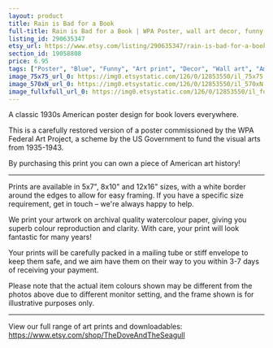 ```yaml
---
layout: product
title: Rain is Bad for a Book 
full-title: Rain is Bad for a Book | WPA Poster, wall art decor, funny poster print, poster for book lovers | High quality print
listing_id: 290635347
etsy_url: https://www.etsy.com/listing/290635347/rain-is-bad-for-a-book-wpa-poster-wall?utm_source=thedoveandtheseagull&utm_medium=api&utm_campaign=api
section_id: 19058808
price: 6.95
tags: ["Poster", "Blue", "Funny", "Art print", "Decor", "Wall art", "American", "Americana", "1930s", "Book", "Rain", "Federal Art Project", "WPA Poster"]
image_75x75_url_0: https://img0.etsystatic.com/126/0/12853550/il_75x75.961317730_nht2.jpg
image_570xN_url_0: https://img0.etsystatic.com/126/0/12853550/il_570xN.961317730_nht2.jpg
image_fullxfull_url_0: https://img0.etsystatic.com/126/0/12853550/il_fullxfull.961317730_nht2.jpg
---
```

A classic 1930s American poster design for book lovers everywhere. 

This is a carefully restored version of a poster commissioned by the WPA Federal Art Project, a scheme by the US Government to fund the visual arts from 1935-1943.

By purchasing this print you can own a piece of American art history!

---

Prints are available in 5x7&quot;, 8x10&quot; and 12x16&quot; sizes, with a white border around the edges to allow for easy framing. If you have a specific size requirement, get in touch – we&#39;re always happy to help.

We print your artwork on archival quality watercolour paper, giving you superb colour reproduction and clarity. With care, your print will look fantastic for many years!

Your prints will be carefully packed in a mailing tube or stiff envelope to keep them safe, and we aim have them on their way to you within 3-7 days of receiving your payment.

Please note that the actual item colours shown may be different from the photos above due to different monitor setting, and the frame shown is for illustrative purposes only.

---

View our full range of art prints and downloadables:
https://www.etsy.com/shop/TheDoveAndTheSeagull
